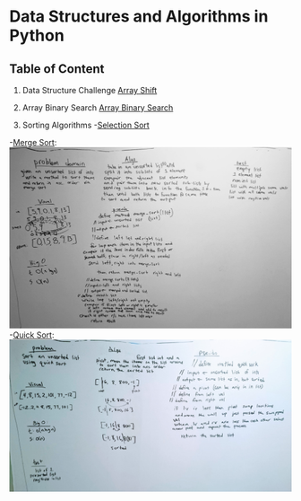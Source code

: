 # Data Structures and Algorithms in Python

## Table of Content
01. Data Structure Challenge [Array Shift](challenges/array_shift)

02. Array Binary Search [Array Binary Search](challenges/array_binary_search)

03. Sorting Algorithms 
 -[Selection Sort](sorting_algos/selection)
 
 -[Merge Sort](sorting_algos/merge):
    ![Whiteboard Image](/assets/merge_sort.jpg)
-[Quick Sort](sorting_algos/merge):
    ![Whiteboard Image](/assets/quick_sort.jpg)